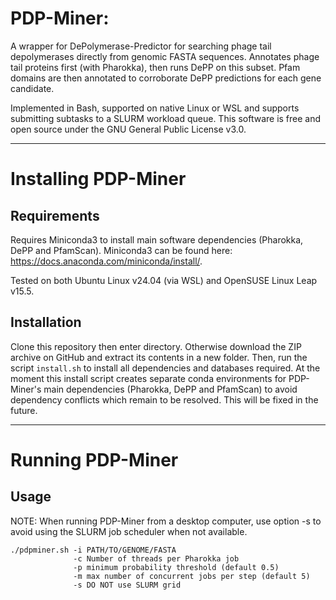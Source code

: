 # PDP-Miner: 
A wrapper for DePolymerase-Predictor for searching phage tail depolymerases directly from genomic FASTA sequences. Annotates phage tail proteins first (with Pharokka), then runs DePP on this subset. Pfam domains are then annotated to corroborate DePP predictions for each gene candidate.

Implemented in Bash, supported on native Linux or WSL and supports submitting subtasks to a SLURM workload queue. This software is free and open source under the GNU General Public License v3.0.

---

# Installing PDP-Miner

## Requirements
Requires Miniconda3 to install main software dependencies (Pharokka, DePP and PfamScan). Miniconda3 can be found here: https://docs.anaconda.com/miniconda/install/. 

Tested on both Ubuntu Linux v24.04 (via WSL) and OpenSUSE Linux Leap v15.5.

## Installation
Clone this repository then enter directory. Otherwise download the ZIP archive on GitHub and extract its contents in a new folder. Then, run the script `install.sh` to install all dependencies and databases required. At the moment this install script creates separate conda environments for PDP-Miner's main dependencies (Pharokka, DePP and PfamScan) to avoid dependency conflicts which remain to be resolved. This will be fixed in the future.

---

# Running PDP-Miner

## Usage

NOTE: When running PDP-Miner from a desktop computer, use option -s to avoid using the SLURM job scheduler when not available.

```
./pdpminer.sh -i PATH/TO/GENOME/FASTA
              -c Number of threads per Pharokka job
              -p minimum probability threshold (default 0.5)
              -m max number of concurrent jobs per step (default 5)
              -s DO NOT use SLURM grid
```


